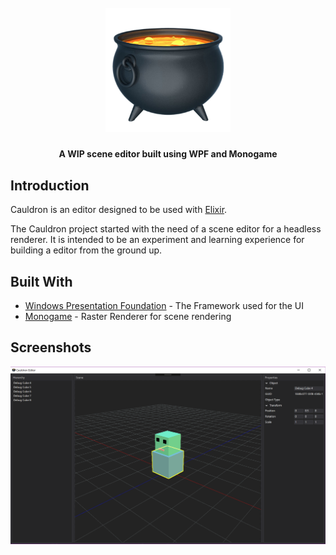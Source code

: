 <h1 align="center">
  <br>
  <img src="https://github.com/DarkDestry/Cauldron/blob/master/Cauldron/Cauldron.png" alt="Cauldron-Logo" width="200">
  <br>
</h1>
<h4 align="center">A WIP scene editor built using WPF and Monogame</h4>


## Introduction

Cauldron is an editor designed to be used with [Elixir](https://github.com/Eclmist/Elixir). 

The Cauldron project started with the need of a scene editor for a headless renderer. It is intended to be an experiment and learning experience for building a editor from the ground up. 

## Built With

* [Windows Presentation Foundation](https://docs.microsoft.com/en-us/dotnet/framework/wpf/) - The Framework used for the UI
* [Monogame](http://www.monogame.net/documentation/) - Raster Renderer for scene rendering

## Screenshots

<p align="center">
  <img src="https://raw.githubusercontent.com/DarkDestry/Cauldron/master/Cauldron/Screenshot.png" width=700>
</p>
